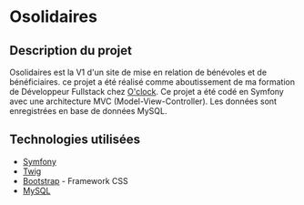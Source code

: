 # Osolidaires

## Description du projet

Osolidaires est la V1 d'un site de mise en relation de bénévoles et de bénéficiaires. ce projet a été réalisé comme aboutissement de ma formation de Développeur Fullstack chez [O'clock](https://oclock.io/). Ce projet a été codé en Symfony avec une architecture MVC (Model-View-Controller). Les données sont enregistrées en base de données MySQL.

## Technologies utilisées

  - [Symfony](https://symfony.com/)
  - [Twig](https://twig.symfony.com/)
  - [Bootstrap](https://getbootstrap.com/) - Framework CSS
  - [MySQL](https://www.mysql.com/fr/)
  